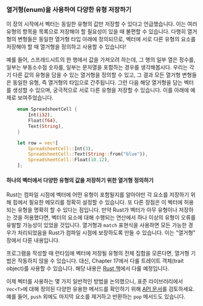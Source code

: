 ### 열거형(enum)을 사용하여 다양한 유형 저장하기

이 장의 시작에서 벡터는 동일한 유형의 값만 저장할 수 있다고 언급했습니다. 이는 여러 유형의 항목을 목록으로 저장해야 할 필요성이 있을 때 불편할 수 있습니다. 다행히 열거형의 변형들은 동일한 열거형 타입 아래에 정의되므로, 벡터에 서로 다른 유형의 요소를 저장해야 할 때 열거형을 정의하고 사용할 수 있습니다!

예를 들어, 스프레드시트의 한 행에서 값을 가져오려 하는데, 그 행의 일부 열은 정수를, 일부는 부동소수점 숫자를, 일부는 문자열을 포함하는 경우를 생각해봅시다. 우리는 각기 다른 값의 유형을 담을 수 있는 열거형을 정의할 수 있고, 그 결과 모든 열거형 변형들은 동일한 유형, 즉 열거형의 타입으로 간주됩니다. 그런 다음 해당 열거형을 담는 벡터를 생성할 수 있으며, 궁극적으로 서로 다른 유형을 저장할 수 있습니다. 이를 아래에 예제로 보여주었습니다.

```rust
    enum SpreadsheetCell {
        Int(i32),
        Float(f64),
        Text(String),
    }

    let row = vec![
        SpreadsheetCell::Int(3),
        SpreadsheetCell::Text(String::from("blue")),
        SpreadsheetCell::Float(10.12),
    ];
```

#### 하나의 벡터에서 다양한 유형의 값을 저장하기 위한 열거형 정의하기

Rust는 컴파일 시점에 벡터에 어떤 유형이 포함될지를 알아야만 각 요소를 저장하기 위해 힙에서 필요한 메모리를 정확히 설정할 수 있습니다. 또 다른 장점은 이 벡터에 허용되는 유형을 명확히 할 수 있다는 점입니다. 만약 Rust가 벡터가 아무 유형이나 저장하는 것을 허용했다면, 벡터의 요소에 대해 수행되는 연산에서 하나 이상의 유형이 오류를 유발할 가능성이 있었을 것입니다. 열거형과 `match` 표현식을 사용하면 모든 가능한 경우가 처리되었음을 Rust가 컴파일 시점에 보장하도록 만들 수 있습니다. 이는 "열거형" 장에서 다룬 내용입니다.

프로그램을 작성할 때 런타임에 벡터에 저장될 유형의 전체 집합을 모른다면, 열거형 기법은 작동하지 않을 수 있습니다. 대신, Chapter 17에서 다룰 트레이트 객체(trait object)를 사용할 수 있습니다. 해당 내용은 [Rust 책][book]에서 다룰 예정입니다.

이제 벡터를 사용하는 몇 가지 일반적인 방법을 논의했으니, 표준 라이브러리에서 `Vec<T>`에 대해 정의된 다양한 유용한 메서드를 확인하기 위해 [API 문서][vec-api]를 검토하세요. 예를 들어, `push` 외에도 마지막 요소를 제거하고 반환하는 `pop` 메서드도 있습니다.

[vec-api]: https://doc.rust-lang.org/std/vec/struct.Vec.html  
[book]: https://doc.rust-lang.org/stable/book/